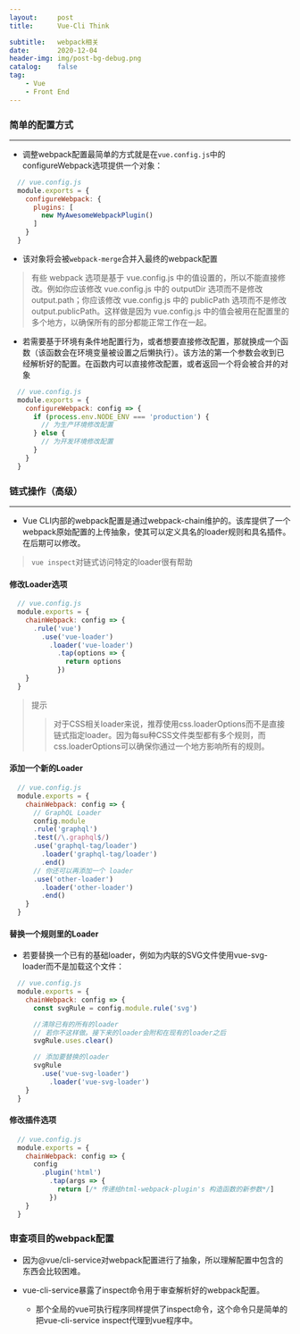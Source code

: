 ```yaml
---
layout:     post
title:      Vue-Cli Think

subtitle:   webpack相关
date:       2020-12-04
header-img: img/post-bg-debug.png
catalog:    false
tag:
    - Vue
    - Front End
---
```


### 简单的配置方式
---
- 调整webpack配置最简单的方式就是在`vue.config.js`中的configureWebpack选项提供一个对象：
```js
  // vue.config.js
  module.exports = {
    configureWebpack: {
      plugins: [
        new MyAwesomeWebpackPlugin()
      ]
    }
  }
```
- 该对象将会被`webpack-merge`合并入最终的webpack配置

> 有些 webpack 选项是基于 vue.config.js 中的值设置的，所以不能直接修改。例如你应该修改 vue.config.js 中的 outputDir 选项而不是修改 output.path；你应该修改 vue.config.js 中的 publicPath 选项而不是修改 output.publicPath。这样做是因为 vue.config.js 中的值会被用在配置里的多个地方，以确保所有的部分都能正常工作在一起。

- 若需要基于环境有条件地配置行为，或者想要直接修改配置，那就换成一个函数（该函数会在环境变量被设置之后懒执行）。该方法的第一个参数会收到已经解析好的配置。在函数内可以直接修改配置，或者返回一个将会被合并的对象
```js
  // vue.config.js
  module.exports = {
    configureWebpack: config => {
      if (process.env.NODE_ENV === 'production') {
        // 为生产环境修改配置
      } else {
        // 为开发环境修改配置
      }
    }
  }
```

### 链式操作（高级）
---
- Vue CLI内部的webpack配置是通过webpack-chain维护的。该库提供了一个webpack原始配置的上传抽象，使其可以定义具名的loader规则和具名插件。在后期可以修改。

> `vue inspect`对链式访问特定的loader很有帮助

#### 修改Loader选项
```js
  // vue.config.js
  module.exports = {
    chainWebpack: config => {
      .rule('vue')
        .use('vue-loader')
          .loader('vue-loader')
            .tap(options => {
              return options
            })
    }
  }
```

> 提示
>> 对于CSS相关loader来说，推荐使用css.loaderOptions而不是直接链式指定loader。因为每su种CSS文件类型都有多个规则，而css.loaderOptions可以确保你通过一个地方影响所有的规则。

#### 添加一个新的Loader
```js
  // vue.config.js
  module.exports = {
    chainWebpack: config => {
      // GraphQL Loader
      config.module
      .rule('graphql')
      .test(/\.graphql$/)
      .use('graphql-tag/loader')
        .loader('graphql-tag/loader')
        .end()
      // 你还可以再添加一个 loader
      .use('other-loader')
        .loader('other-loader')
        .end()
    }
  }
```

#### 替换一个规则里的Loader
- 若要替换一个已有的基础loader，例如为内联的SVG文件使用vue-svg-loader而不是加载这个文件：
```js
  // vue.config.js
  module.exports = {
    chainWebpack: config => {
      const svgRule = config.module.rule('svg')

      //清除已有的所有的loader
      // 若你不这样做。接下来的loader会附和在现有的loader之后
      svgRule.uses.clear()

      // 添加要替换的loader
      svgRule
        .use('vue-svg-loader')
          .loader('vue-svg-loader')
    }
  }
```

#### 修改插件选项
```js
  // vue.config.js
  module.exports = {
    chainWebpack: config => {
      config
        .plugin('html')
          .tap(args => {
            return [/* 传递给html-webpack-plugin's 构造函数的新参数*/]
          })
    }
  }
```

### 审查项目的webpack配置
- 因为@vue/cli-service对webpack配置进行了抽象，所以理解配置中包含的东西会比较困难。

- vue-cli-service暴露了inspect命令用于审查解析好的webpack配置。
  - 那个全局的vue可执行程序同样提供了inspect命令，这个命令只是简单的把vue-cli-service inspect代理到vue程序中。